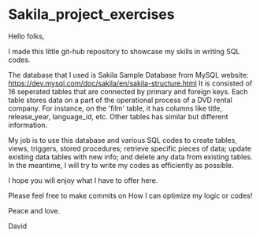 # Sakila_project_exercises


Hello folks, 

I made this little git-hub repository to showcase my skills in writing SQL codes. 

The database that I used is Sakila Sample Database from MySQL website: https://dev.mysql.com/doc/sakila/en/sakila-structure.html
It is consisted of 16 seperated tables that are connected by primary and foreign keys. Each table stores data on a part of the operational 
process of a DVD rental company. For instance, on the 'film' table, it has columns like title,  release_year, language_id, etc. Other tables 
has similar but different information. 

My job is to use this database and various SQL codes to create tables, views, triggers, stored procedures; retrieve specific pieces of data; 
update existing data tables with new info; and delete any data from existing tables. In the meantime, I will try to write my codes as efficiently
as possible.

I hope you will enjoy what I have to offer here.

Please feel free to make commits on How I can optimize my logic or codes! 

Peace and love.

David

